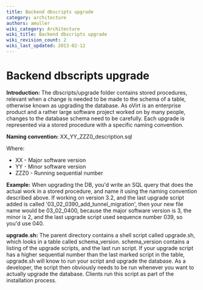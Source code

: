 ```yaml
---
title: Backend dbscripts upgrade
category: architecture
authors: amuller
wiki_category: Architecture
wiki_title: Backend dbscripts upgrade
wiki_revision_count: 2
wiki_last_updated: 2013-02-12
---
```


# Backend dbscripts upgrade

**Introduction:** The dbscripts/upgrade folder contains stored procedures, relevant when a change is needed to be made to the schema of a table, otherwise known as upgrading the database. As oVirt is an enterprise product and a rather large software project worked on by many people, changes to the database schema need to be carefully. Each upgrade is represented via a stored procedure with a specific naming convention.

**Naming convention:** XX_YY_ZZZ0_description.sql

Where:

*   XX - Major software version
*   YY - Minor software version
*   ZZZ0 - Running sequential number

**Example:** When upgrading the DB, you'd write an SQL query that does the actual work in a stored procedure, and name it using the naming convention described above. If working on version 3.2, and the last upgrade script added is called '03_02_0390_add_tunnel_migration', then your new file name would be 03_02_0400, because the major software version is 3, the minor is 2, and the last upgrade script used sequence number 039, so you'd use 040.

**upgrade.sh:** The parent directory contains a shell script called upgrade.sh, which looks in a table called schema_version. schema_version contains a listing of the upgrade scripts, and the last run script. If your upgrade script has a higher sequential number than the last marked script in the table, upgrade.sh will know to run your script and upgrade the database. As a developer, the script then obviously needs to be run whenever you want to actually upgrade the database. Clients run this script as part of the installation process.
